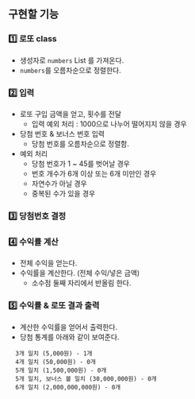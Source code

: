 ## 구현할 기능
###  1️⃣ 로또 class
- 생성자로 `numbers` List 를 가져온다.
- `numbers`를 오름차순으로 정렬한다.

### 2️⃣ 입력
- 로또 구입 금액을 얻고, 횟수를 전달
  - 입력 예외 처리 : 1000으로 나누어 떨어지지 않을 경우
- 당첨 번호 & 보너스 번호 입력
  - 당첨 번호를 오름차순으로 정렬함.
- 예외 처리
  - 당첨 번호가 1 ~ 45를 벗어날 경우
  - 번호 개수가 6개 이상 또는 6개 미만인 경우
  - 자연수가 아닐 경우
  - 중복된 수가 있을 경우

### 3️⃣ 당첨번호 결정 

### 4️⃣ 수익률 계산
- 전체 수익을 얻는다.
- 수익률을 계산한다. (전체 수익/넣은 금액)
  - 소수점 둘째 자리에서 반올림 한다.

### 5️⃣ 수익률 & 로또 결과 출력
- 계산한 수익률을 얻어서 출력한다.
- 당첨 통계를 아래와 같이 보여준다.
``` 
  3개 일치 (5,000원) - 1개
  4개 일치 (50,000원) - 0개
  5개 일치 (1,500,000원) - 0개
  5개 일치, 보너스 볼 일치 (30,000,000원) - 0개
  6개 일치 (2,000,000,000원) - 0개
```